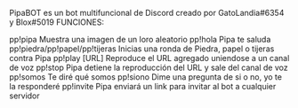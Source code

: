 PipaBOT es un bot multifuncional de Discord creado por GatoLandia#6354 y Blox#5019
FUNCIONES:

pp!pipa
Muestra una imagen de un loro aleatorio
pp!hola
Pipa te saluda
pp!piedra/pp!papel/pp!tijeras
Inicias una ronda de Piedra, papel o tijeras contra Pipa
pp!play [URL]
Reproduce el URL agregado uniendose a un canal de voz
pp!stop
Pipa detiene la reproducción del URL y sale del canal de voz
pp!somos
Te diré qué somos
pp!siono
Dime una pregunta de si o no, yo te la responderé
pp!invite
Pipa enviará un link para invitar al bot a cualquier servidor
